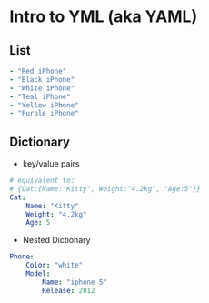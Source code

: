 # Intro to YML (aka YAML)
## List
```yml
- "Red iPhone"  
- "Black iPhone"
- "White iPhone"
- "Teal iPhone"
- "Yellow iPhone"
- "Purple iPhone"
```

## Dictionary
- key/value pairs
```yml
# equivalent to:
# {Cat:{Name:"Kitty", Weight:"4.2kg", "Age:5"}}
Cat:
	Name: "Kitty"
	Weight: "4.2kg"
	Age: 5
```
- Nested Dictionary
```yml
Phone:
	Color: "white"
	Model:
		Name: "iphone 5"
		Release: 2012
```
